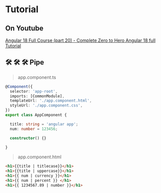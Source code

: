 # Tutorial

## On Youtube

[Angular 18 Full Course (part 20) - Complete Zero to Hero Angular 18 full Tutorial](https://www.youtube.com/watch?v=rvIEW5pW7YQ&list=PLG6SdLSnBhdWj797VAEvABNYIBEaVQnfF&index=9)  


## 🛠️ 🛠️ 🛠️  Pipe


> app.component.ts

```ts
@Component({
  selector: 'app-root',
  imports: [CommonModule],
  templateUrl: './app.component.html',
  styleUrl: './app.component.css',
})
export class AppComponent {

  title: string = 'angular app';
  num: number = 123456;

  constructor() {}

}
```  

> app.component.html  

```html
<h1>{{title | titlecase}}</h1>
<h1>{{title | uppercase}}</h1>
<h1>{{ num | currency }}</h1>
<h1>{{ num | percent }} </h1>
<h1>{{ 1234567.89 | number }}</h1>
```  

